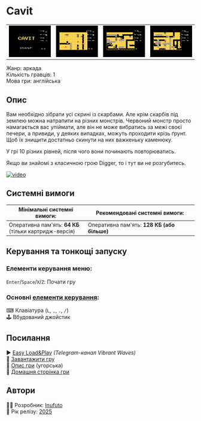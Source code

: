 # Cavit

| | | | |
| --- | --- | --- | --- |
|![screen1](screenshots/scrn_cavit_01.png)|![screen2](screenshots/scrn_cavit_02.png)|![screen3](screenshots/scrn_cavit_03.png)|![screen4](screenshots/scrn_cavit_04.png)|

Жанр: аркада  
Кількість гравців: 1  
Мова гри: англійська  


## Опис

Вам необхідно зібрати усі скрині із скарбами. Але крім скарбів під землею можна натрапити на різних монстрів. Червоний монстр просто намагається вас упіймати, але він не може вибратись за межі своєї печери, а привиди, у деяких випадках, можуть проходити крізь ґрунт. Щоб їх знищити достатньо скинути на них важкеньку каменюку.

У грі 10 різних рівней, після чого вони починають повторюватись.

Якщо ви знайомі з класичною грою Digger, то і тут ви не розгубитесь.

[![video](https://img.youtube.com/vi/KtXDIsZU8wY/0.jpg)](https://www.youtube.com/watch?v=KtXDIsZU8wY)

## Системні вимоги

|Мінімальні системні вимоги:|Рекомендовані системні вимоги:|
|---------------------------|------------------------------|
|Оперативна пам'ять: **64 КБ**<br>(тільки картридж-версія)|Оперативна пам'ять: **128 КБ (або більше)**|  

## Керування та тонкощі запуску
### Елементи керування меню:

`Enter`/`Space`/`X`/`Z`: Почати гру  

### Основні [елементи керування](../controllers.md):
⌨ Клавіатура (`L`, `,`, `.`, `/`)  
🕹 Вбудований джойстик  

## Посилання

▶ [Easy Load&Play](https://t.me/EP128k_Load_n_Play/801) *(Telegram-канал Vibrant Waves)*  
💾 [Завантажити гру](http://www.ep128.hu/Ep_Games/Prg/Cavit.rar)  
📃 [Опис гри](http://www.ep128.hu/Games/Cavit.htm) (угорська)  
🏡 [Домашня сторінка гри](http://inufuto.web.fc2.com/8bit/cavit/#ep64)

## Автори
👨‍💻 Розробник: [Inufuto](../../community/inufuto.md)  
📅 Рік релізу: [2025](../release_years/2025.md)  